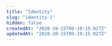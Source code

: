 ```yaml
---
title: "Identity"
slug: "identity-1"
hidden: false
createdAt: "2020-10-15T09:19:15.927Z"
updatedAt: "2020-10-15T09:19:15.927Z"
---
```

